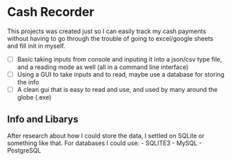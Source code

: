 # Cash Recorder
This projects was created just so I can easily track my cash payments without having to go through the trouble of going to excel/google sheets and fill init in myself.

- [ ] Basic taking inputs from console and inputing it into a json/csv type file, and a reading mode as well (all in a command line interface)
- [ ] Using a GUI to take inputs and to read, maybe use a database for storing the info
- [ ] A clean gui that is easy to read and use, and used by many around the globe (.exe)

## Info and Libarys
After research about how I could store the data, I settled on SQLite or something like that.
For databases I could use:
    - SQLITE3
    - MySQL
    - PostgreSQL
    

